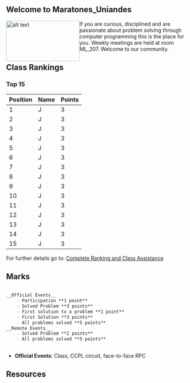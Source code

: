 ## Welcome to Maratones_Uniandes

<img style="float: left" src= "https://uniandes.edu.co/sites/default/files/logo-uniandes.png" alt="alt text" width="200" height="110"/>
     If you are curious, disciplined and are passionate about problem solving through computer programming this is the place for you. Weekly meetings are held at room ML_207. Welcome to our community. 



## Class Rankings

### Top 15

Position| Name  | Points 
--------|-------------------|--------
1| J| 3
2|J |3
3|J |3
4|J |3
5|J |3
6|J |3
7|J |3
8|J |3
9|J |3
10|J |3
11|J |3
12|J |3
13|J |3
14|J |3
15|J |3


For further details go to: [Complete Ranking and  Class Assistance](https://uniandes-my.sharepoint.com/:x:/g/personal/v_chacon_uniandes_edu_co/EbU7_AjZSshDogA33htwDFEBQcUFYEl8qU_qAeUb0moDiA?e=2mC9eE)


## Marks
```markdown

__Official Events__
    - Participation **1 point**
    - Solved Problem **3 points**
    - First solution to a problem **1 point**
    - First Solution **3 points**
    - All problems solved **5 points**
__Remote Events__
    - Solved Problem **2 points**
    - All problems solved **5 points**
    
```
* __Official Events__: Class, CCPL circuit, face-to-face RPC

## Resources
  



